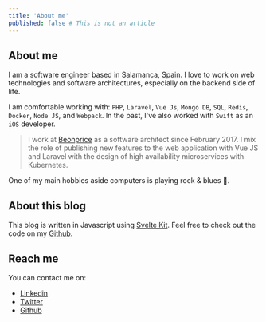 ```yaml
---
title: 'About me'
published: false # This is not an article
---
```


## About me

I am a software engineer based in Salamanca, Spain.
I love to work on web technologies and software architectures, especially on the backend side of life.

I am comfortable working with: `PHP`, `Laravel`, `Vue Js`, `Mongo DB`, `SQL`, `Redis`, `Docker`, `Node JS`, and `Webpack`.
In the past, I've also worked with `Swift` as an `iOS` developer.

> I work at [Beonprice](https://beonprice.com/product) as a software architect since February 2017.
> I mix the role of publishing new features to the web application with Vue JS and Laravel with the design of high availability microservices with Kubernetes.

One of my main hobbies aside computers is playing rock & blues :guitar:.

## About this blog

This blog is written in Javascript using [Svelte Kit](https://kit.svelte.dev/). Feel free to check out the code on my [Github](https://github.com/angelblanco).

## Reach me

You can contact me on:

- [Linkedin](https://www.linkedin.com/in/ángel-luis-blanco-mateos-41137b14b)
- [Twitter](https://twitter.com/angelblancodev)
- [Github](https://github.com/angelblanco)
